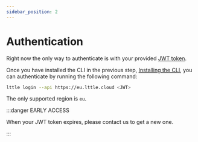 ```yaml
---
sidebar_position: 2
---
```


# Authentication

Right now the only way to authenticate is with your provided [JWT token](https://jwt.io/introduction#what-is-json-web-token).

Once you have installed the CLI in the previous step, [Installing the CLI](./installing-the-cli.md), you can authenticate by running the following command:

```sh
lttle login --api https://eu.lttle.cloud <JWT>
```

The only supported region is `eu`.

:::danger EARLY ACCESS

When your JWT token expires, please contact us to get a new one.

:::
